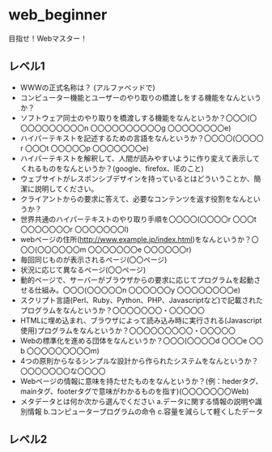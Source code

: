 # web_beginner
目指せ！Webマスター！

## レベル1
- WWWの正式名称は？  (アルファベッドで)
- コンピューター機能とユーザーのやり取りの橋渡しをする機能をなんというか？
- ソフトウェア同士のやり取りを橋渡しする機能をなんというか？〇〇〇(〇〇〇〇〇〇〇〇〇〇n 〇〇〇〇〇〇〇〇〇〇g 〇〇〇〇〇〇〇〇e)
- ハイパーテキストを記述するための言語をなんというか？〇〇〇〇(〇〇〇〇r 〇〇〇t 〇〇〇〇〇p 〇〇〇〇〇〇〇e)
- ハイパーテキストを解釈して、人間が読みやすいように作り変えて表示してくれるものをなんというか？(google、firefox、IEのこと)
- ウェブサイトがレスポンシブデザインを持っているとはどういうことか、簡潔に説明してください。
- クライアントからの要求に答えて、必要なコンテンツを返す役割をなんというか？
- 世界共通のハイパーテキストのやり取り手順を〇〇〇〇(〇〇〇〇r 〇〇〇t 〇〇〇〇〇〇〇r 〇〇〇〇〇〇〇l)
- webページの住所(http://www.example.jp/index.html)をなんというか？〇〇〇(〇〇〇〇〇〇m 〇〇〇〇〇〇〇e 〇〇〇〇〇〇r)
- 毎回同じものが表示されるページ(〇〇ページ)
- 状況に応じて異なるページ(〇〇ページ)
- 動的ページで、サーバーがブラウザからの要求に応じてプログラムを起動させる仕組み。〇〇〇(〇〇〇〇〇n 〇〇〇〇〇〇y 〇〇〇〇〇〇〇〇e)
- スクリプト言語(Perl、Ruby、Python、PHP、Javascriptなど)で記載されたプログラムをなんというか？〇〇〇〇〇〇〇・〇〇〇〇〇
- HTMLに埋め込まれ、ブラウザによって読み込み時に実行される(Javascript使用)プログラムをなんというか？〇〇〇〇〇〇〇〇〇・〇〇〇〇〇
- Webの標準化を進める団体をなんというか？〇〇〇(〇〇〇〇d 〇〇〇e 〇〇b 〇〇〇〇〇〇〇〇〇m)
- 4つの原則からなるシンプルな設計から作られたシステムをなんというか？〇〇〇〇〇〇〇な〇〇〇〇
- Webページの情報に意味を持たせたものをなんというか？(例：hederタグ、mainタグ、footerタグで意味がわかるものを指す)(〇〇〇〇〇〇〇Web)
- メタデータとは何か次から選んでください
  a.データに関する情報の説明や識別情報
  b.コンピュータープログラムの命令
  c.容量を減らして軽くしたデータ

## レベル2
